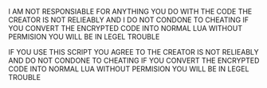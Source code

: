 I AM NOT RESPONSIABLE FOR ANYTHING YOU DO WITH THE CODE THE CREATOR IS NOT RELIEABLY AND I DO NOT CONDONE TO CHEATING IF YOU CONVERT THE ENCRYPTED CODE INTO NORMAL LUA WITHOUT PERMISION YOU WILL BE IN LEGEL TROUBLE





IF YOU USE THIS SCRIPT YOU AGREE TO THE CREATOR IS NOT RELIEABLY AND DO NOT CONDONE TO CHEATING IF YOU CONVERT THE ENCRYPTED CODE INTO NORMAL LUA WITHOUT PERMISION YOU WILL BE IN LEGEL TROUBLE
